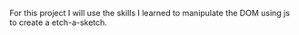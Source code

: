 For this project I will use the skills I learned to manipulate the DOM using js to create a etch-a-sketch.